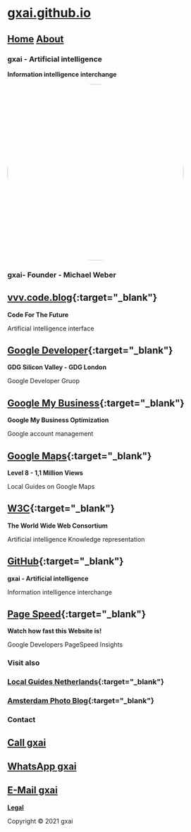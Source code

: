 # **[gxai.github.io](https://gxai.github.io)**
## **[Home](https://gxai.github.io)**  **[About](https://gxai.github.io/About)**
### **gxai - Artificial intelligence**
**Information intelligence interchange**

<a href="url"><img src="https://gxai.github.io/226192463_164229385778427_3497832883150811529_n.jpg" height="auto" width="400" style="border-radius:50%"></a>

### gxai- Founder - Michael Weber

## **[vvv.code.blog](https://vvv.code.blog){:target="_blank"}**
**Code For The Future**

Artificial intelligence interface

## **[Google Developer](https://www.meetup.com/en-AU/gdg-silicon-valley/members/336931816/){:target="_blank"}**
**GDG Silicon Valley - GDG London**

Google Developer Gruop

## **[Google My Business](https://vvv.code.blog/google-my-business/){:target="_blank"}**
**Google My Business Optimization**

Google account management

## **[Google Maps](https://maps.app.goo.gl/Lnubtwco1j3RKj568){:target="_blank"}**
**Level 8 - 1,1 Million Views**

Local Guides on Google Maps

## **[W3C](https://www.w3.org/community/aikr/wiki/User:Michaelweber){:target="_blank"}**
**The World Wide Web Consortium**

Artificial intelligence Knowledge representation

## **[GitHub](https://github.com/gxai){:target="_blank"}**
**gxai - Artificial intelligence**

Information intelligence interchange


## **[Page Speed](https://developers.google.com/speed/pagespeed/insights/?url=https%3A%2F%2Fgxai.github.io%2F&tab=desktop){:target="_blank"}**
**Watch how fast this Website is!**

Google Developers PageSpeed Insights

### Visit also


### **[Local Guides Netherlands](https://m.facebook.com/Local-Guides-Netherlands-110067524667431#){:target="_blank"}**

### **[Amsterdam Photo Blog](https://amsterdam.photo.blog){:target="_blank"}**


### **Contact**

## **[Call gxai](tel:31649557828)**

## **[WhatsApp gxai](https://wa.me/message/VN3GO6SKBR4PH1)**

## **[E-Mail gxai](mailto:gxai.git@gmail.com)**

**[Legal](https://gxai.github.io/legal)**

Copyright © 2021 gxai
